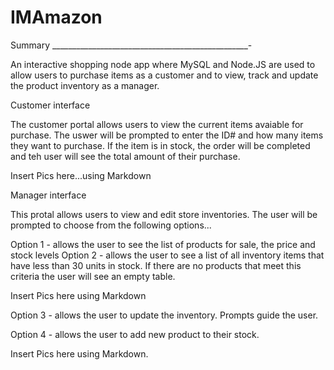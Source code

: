 # IMAmazon
Summary
_________________________________________________-

An interactive shopping node app where MySQL and Node.JS are used to allow users to 
purchase items as a customer and to view, track and update the product inventory as
a manager.

Customer interface

The customer portal allows users to view the current items avaiable for purchase.  The 
uswer will be prompted to enter the ID# and how many items they want to purchase. If the 
item is in stock, the order will be completed and teh user will see the total amount of 
their purchase.

Insert Pics here...using Markdown

Manager interface 

This protal allows users to view and edit store inventories. The user will be prompted to
choose from the following options...

Option 1 - allows the user to see the list of products for sale, the price and stock levels
Option 2 - allows the user to see a list of all inventory items that have less than 30 units 
in stock. If there are no products that meet this criteria the user will see an empty table.

Insert Pics here using Markdown

Option 3 - allows the user to update the inventory. Prompts guide the user.

Option 4 - allows the user to add new product to their stock. 

Insert Pics here using Markdown.

